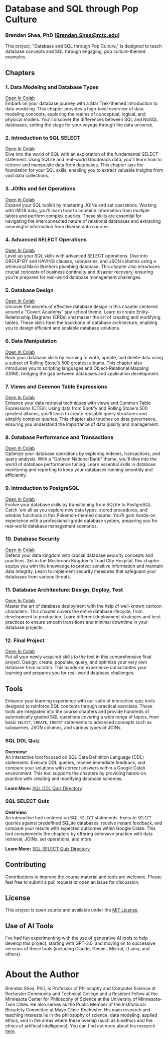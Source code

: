 # Database and SQL through Pop Culture

### Brendan Shea, PhD (Brendan.Shea@rctc.edu)

This project, "Database and SQL through Pop Culture," is designed to teach database concepts and SQL through engaging, pop culture-themed examples. 

## Chapters

### 1. Data Modeling and Database Types
[Open In Colab](https://colab.research.google.com/github/brendanpshea/database_sql/blob/main/Database_01_StarShipSQL.ipynb)  
Embark on your database journey with a Star Trek-themed introduction to data modeling. This chapter provides a high-level overview of data modeling concepts, exploring the realms of conceptual, logical, and physical models. You'll discover the differences between SQL and NoSQL databases, setting the stage for your voyage through the data universe.

### 2. Introduction to SQL SELECT
[Open In Colab](https://colab.research.google.com/github/brendanpshea/database_sql/blob/main/Database_02_IntroToSQL.ipynb)  
Dive into the world of SQL with an exploration of the fundamental SELECT statement. Using SQLite and real-world Goodreads data, you'll learn how to retrieve and manipulate data from databases. This chapter lays the foundation for your SQL skills, enabling you to extract valuable insights from vast data collections.

### 3. JOINs and Set Operations
[Open In Colab](https://colab.research.google.com/github/brendanpshea/database_sql/blob/main/Database_03_Joins_Sets_SQL.ipynb)  
Expand your SQL toolkit by mastering JOINs and set operations. Working with IMDB data, you'll learn how to combine information from multiple tables and perform complex queries. These skills are essential for navigating the interconnected nature of relational databases and extracting meaningful information from diverse data sources.

### 4. Advanced SELECT Operations
[Open In Colab](https://colab.research.google.com/github/brendanpshea/database_sql/blob/main/Database_04_AdvancedSelect.ipynb)  
Level up your SQL skills with advanced SELECT operations. Dive into GROUP BY and HAVING clauses, subqueries, and JSON columns using a whimsical Mario Brothers plumbing database. This chapter also introduces crucial concepts of business continuity and disaster recovery, ensuring you're prepared for real-world database management challenges.

### 5. Database Design
[Open In Colab](https://colab.research.google.com/github/brendanpshea/database_sql/blob/main/Database_05_Design.ipynb)  
Uncover the secrets of effective database design in this chapter centered around a "Covert Academy" spy school theme. Learn to create Entity-Relationship Diagrams (ERDs) and master the art of creating and modifying tables. These skills form the backbone of database architecture, enabling you to design efficient and scalable database solutions.

### 6. Data Manipulation
[Open In Colab](https://colab.research.google.com/github/brendanpshea/database_sql/blob/main/Database_06_WritingData.ipynb)  
Rock your database skills by learning to write, update, and delete data using a subset of Rolling Stone's 500 greatest albums. This chapter also introduces you to scripting languages and Object-Relational Mapping (ORM), bridging the gap between databases and application development.

### 7. Views and Common Table Expressions
[Open In Colab](https://colab.research.google.com/github/brendanpshea/database_sql/blob/main/Database_07_Views.ipynb)  
Enhance your data retrieval techniques with views and Common Table Expressions (CTEs). Using data from Spotify and Rolling Stone's 500 greatest albums, you'll learn to create reusable query structures and simplify complex queries. This chapter also touches on data governance, ensuring you understand the importance of data quality and management.

### 8. Database Performance and Transactions
[Open In Colab](https://colab.research.google.com/github/brendanpshea/database_sql/blob/main/Database_08_IndexesTransactions.ipynb)  
Optimize your database operations by exploring indexes, transactions, and query analysis. With a "Gotham National Bank" theme, you'll dive into the world of database performance tuning. Learn essential skills in database monitoring and reporting to keep your databases running smoothly and efficiently.

### 9. Introduction to PostgreSQL
[Open In Colab](https://colab.research.google.com/github/brendanpshea/database_sql/blob/main/Database_09_PokemonAndPostgres.ipynb)  
Evolve your database skills by transitioning from SQLite to PostgreSQL. Catch 'em all as you explore new data types, stored procedures, and window functions in this Pokemon-themed chapter. You'll gain hands-on experience with a professional-grade database system, preparing you for real-world database management scenarios.

### 10. Database Security
[Open In Colab](https://colab.research.google.com/github/brendanpshea/database_sql/blob/main/Database_10_DatabaseSecurity.ipynb)  
Defend your data kingdom with crucial database security concepts and practices. Set in the Mushroom Kingdom's Toad City Hospital, this chapter equips you with the knowledge to protect sensitive information and maintain data integrity. Learn to implement security measures that safeguard your databases from various threats.

### 11. Database Architecture: Design, Deploy, Test
[Open In Colab](https://github.com/brendanpshea/database_sql/blob/main/Database_11_DesignDeployTest.ipynb)  
Master the art of database deployment with the help of well-known cartoon characters. This chapter covers the entire database lifecycle, from development to production. Learn different deployment strategies and best practices to ensure smooth transitions and minimal downtime in your database projects.

### 12. Final Project
[Open In Colab](https://colab.research.google.com/github/brendanpshea/database_sql/blob/main/Database_12_FinalProject.ipynb)  
Put all your newly acquired skills to the test in this comprehensive final project. Design, create, populate, query, and optimize your very own database from scratch. This hands-on experience consolidates your learning and prepares you for real-world database challenges.

## Tools

Enhance your learning experience with our suite of interactive quiz tools designed to reinforce SQL concepts through practical exercises. These tools are integrated into the course chapters and provide hundreds of automatically graded SQL questions covering a wide range of topics, from basic `SELECT`, `CREATE`, `INSERT` statements to advanced concepts such as subqueries, JSON columns, and various types of JOINs.

### SQL DDL Quiz

**Overview:**  
An interactive tool focused on SQL Data Definition Language (DDL) statements. Execute DDL queries, receive immediate feedback, and compare your solutions with correct answers within a Google Colab environment. This tool supports the chapters by providing hands-on practice with creating and modifying database schemas.

**Learn More:** [SQL DDL Quiz Directory](https://github.com/brendanpshea/database_sql/tree/main/sql_ddl_quiz)

### SQL SELECT Quiz

**Overview:**  
An interactive tool centered on SQL `SELECT` statements. Execute `SELECT` queries against predefined SQLite databases, receive instant feedback, and compare your results with expected outcomes within Google Colab. This tool complements the chapters by offering extensive practice with data retrieval, JOINs, set operations, and more.

**Learn More:** [SQL SELECT Quiz Directory](https://github.com/brendanpshea/database_sql/tree/main/sql_select_quiz)

## Contributing

Contributions to improve the course material and tools are welcome. Please feel free to submit a pull request or open an issue for discussion.

## License

This project is open source and available under the [MIT License](LICENSE).

## Use of AI Tools

I've had fun experimenting with the use of generative AI tools to help develop this project, starting with GPT-3.0, and moving on to successive versions of these tools (including Claude, Gemini, Mistral, LLama, and others).

# About the Author

Brendan Shea, PhD, is Professor of Philosophy and Computer Science at Rochester Community and Technical College and a Resident Fellow at the Minnesota Center for Philosophy of Science at the University of Minnesota-Twin Cities. He also serves as the Public Member of the Institutional Biosafety Committee at Mayo Clinic-Rochester. His main research and teaching interests lie in the philosophy of science, data modeling, applied ethics, and in the areas where these overlap (such as bioethics and the ethics of artificial intelligence). You can find out more about his research [here](https://philpeople.org/profiles/brendan-shea).

